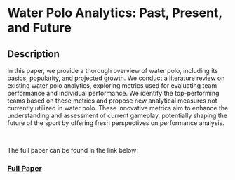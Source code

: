 <h1>Water Polo Analytics: Past, Present, and Future</h1>

<h2>Description</h2>

In this paper, we provide a thorough overview of water polo, including its basics, popularity, and projected growth. We conduct a literature review on existing water polo analytics, exploring metrics used for evaluating team performance and individual performance. We identify the top-performing teams based on these metrics and propose new analytical measures not currently utilized in water polo. These innovative metrics aim to enhance the understanding and assessment of current gameplay, potentially shaping the future of the sport by offering fresh perspectives on performance analysis.

<br />

The full paper can be found in the link below:
<br />

### [Full Paper](https://acrobat.adobe.com/link/review?uri=urn:aaid:scds:US:56d16a87-c637-356e-a813-9fafecbcbdc5)
